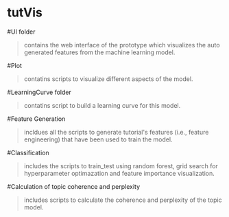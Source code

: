 # tutVis

#UI folder 
>contains the web interface of the prototype which visualizes the auto generated features from the machine learning model.

#Plot 
>contatins scripts to visualize different aspects of the model.

#LearningCurve folder 
>contatins script to build a learning curve for this model.

#Feature Generation 
>incldues all the scripts to generate tutorial's features (i.e., feature engineering) that have been used to train the model.

#Classification 
>includes the scripts to train_test using random forest, grid search for hyperparameter optimazation and feature importance visualization.

#Calculation of topic coherence and perplexity 
>includes scripts to calculate the coherence and perplexity of the topic model.
